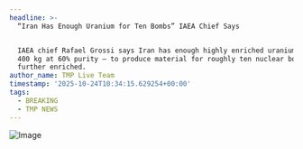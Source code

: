 ```yaml
---
headline: >-
  “Iran Has Enough Uranium for Ten Bombs” IAEA Chief Says


  IAEA chief Rafael Grossi says Iran has enough highly enriched uranium — about
  400 kg at 60% purity — to produce material for roughly ten nuclear bombs if
  further enriched.
author_name: TMP Live Team
timestamp: '2025-10-24T10:34:15.629254+00:00'
tags:
  - BREAKING
  - TMP NEWS
---
```

![Image](https://i.ibb.co/bgJNJL06/IMG-20251024-160329-971.jpg)
